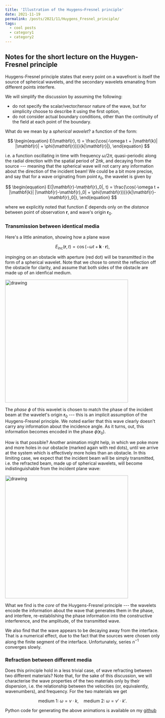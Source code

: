 ```yaml
---
title: 'Illustration of the Huygens–Fresnel principle'
date: 2021-11-19
permalink: /posts/2021/11/Huygens_Fresnel_principle/
tags:
  - cool posts
  - category1
  - category2
---
```


## Notes for the short lecture on the Huygen-Fresnel principle

Huygens-Fresnel principle states that every point on a wavefront is itself the source of spherical wavelets, and the secondary wavelets emanating from different points interfere. 

We will simplify the discussion by assuming the following:
- do not specify the scalar/vector/tensor nature of the wave, but for simplicity choose to describe it using the first option,
- do not consider actual boundary conditions, other than the continuity of the field at each point of the boundary.

What do we mean by a *spherical wavelet*? a function of the form:

$$ 
\begin{equation} 
  E(\mathbf{r}, t) = \frac{\cos(-\omega t + |\mathbf{k}| |\mathbf{r}| + \phi(\mathbf{r}))}{k|\mathbf{r}|},
\end{equation} 
$$

i.e. a function oscillating in time with frequency $\omega/2\pi$, quasi-periodic along the radial direction with the spatial period of $2\pi k$, and decaying from the source --- meaning that the spherical wave will not carry any information about the direction of the incident beam! We could be a bit more precise, and say that for a wave originating from point $\mathbf{r}_0$, the wavelet is given by

$$ 
\begin{equation} 
  E(|\mathbf{r}-\mathbf{r}_0|, t) = \frac{\cos(-\omega t + |\mathbf{k}| |\mathbf{r}-\mathbf{r}_0| + \phi(\mathbf{r}))}{k|\mathbf{r}-\mathbf{r}_0|},
\end{equation} 
$$

where we explicitly noted that function $E$ depends only on the *distance* between point of observation $\mathbf{r}$, and wave's origin $\mathbf{r}_0$.

### Transmission between identical media

Here's a little animation, showing how a plane wave 

$$ 
\begin{equation} 
  E_\text{inc}(\mathbf{r}, t) = \cos(-\omega t + \mathbf{k}\cdot \mathbf{r}),
\end{equation} 
$$

impinging on an obstacle with aperture (red dot) will be transmitted in the form of a spherical wavelet. Note that we chose to ommit the reflection off the obstacle for clarity, and assume that both sides of the obstacle are made up of an idenfical medium. 

<!-- ![plot](https://mkschmidtjr.github.io/images/plot85.png "Title" ) -->
<!-- <img src="https://mkschmidtjr.github.io/images/plot85.png" alt="drawing" width="200"/> -->
<img src="https://mkschmidtjr.github.io/images/single_aperture_hom.gif" alt="drawing" width="400"/>

The *phase* $\phi$ of this wavelet is chosen to match the phase of the incident beam at the wavelet's origin $\mathbf{r}_0$ --- this is an implicit assumption of the Huygens-Fresnel principle. We noted earlier that this wave clearly doesn't carry any information about the incidence angle. As it turns, out, this information becomes encoded in the phase $\phi(\mathbf{r}_0)$. 

How is that possible? Another animation might help, in which we poke more and more holes in our obstacle (marked again with red dots), until we arrive at the system which is effectively more holes than an obstacle. In this limiting case, we expect that the incident beam will be simply transmitted, i.e. the refracted beam, made up of spherical wavelets, will become indistinguishable from the incident plane wave:

<img src="https://mkschmidtjr.github.io/images/time_add_points_hom.gif" alt="drawing" width="400"/>

What we find is the *core* of the Huygens-Fresnel principle --- the wavelets encode the information about the wave that generates them in the phase, and interfere, re-establishing the phase information into the constructive interference, and the amplitude, of the transmitted wave. 

We also find that the wave appears to be decaying away from the interface. That is a numerical effect, due to the fact that the sources were chosen only along the finite segment of the interface. Unfortunately, series $n^{-1}$ converges slowly.

### Refraction between different media

Does this principle hold in a less trivial case, of wave refracting between two different materials? Note that, for the sake of this discussion, we will characterise the wave properties of the two materials only by their dispersion, i.e. the relationship between the velocities (or, equivalently, wavenumbers), and frequency. For the two materials we get

$$ 
\begin{equation} 
  \text{medium 1:}~\omega=v\cdot k,\quad \text{medium 2:}~\omega=v'\cdot k'.
\end{equation} 
$$


Python code for generating the above animations is available on my [github](https://github.com/mkschmidtjr)


<!-- ```{python}
x = 'hello, python world!'
print(x.split(' '))
``` -->

